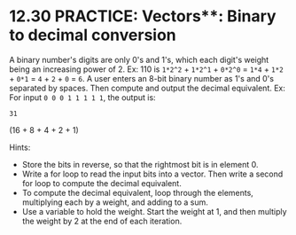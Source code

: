 # 12.30 PRACTICE: Vectors**: Binary to decimal conversion
A binary number's digits are only 0's and 1's, which each digit's weight being an increasing power of 2.
Ex: 110 is `1*2^2` + `1*2^1` + `0*2^0` = `1*4` + `1*2` + `0*1` = `4` + `2` + `0` = `6`. A user enters an 8-bit binary number as 1's and 0's separated by spaces. Then compute and output the decimal equivalent. Ex: For input `0 0 0 1 1 1 1 1`, the output is:

```
31
```
(16 + 8 + 4 + 2 + 1)

Hints:

* Store the bits in reverse, so that the rightmost bit is in element 0.
* Write a for loop to read the input bits into a vector. Then write a second for loop to compute the decimal equivalent.
* To compute the decimal equivalent, loop through the elements, multiplying each by a weight, and adding to a sum.
* Use a variable to hold the weight. Start the weight at 1, and then multiply the weight by 2 at the end of each iteration.